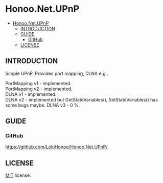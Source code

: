 # Honoo.Net.UPnP

- [Honoo.Net.UPnP](#honoonetupnp)
  - [INTRODUCTION](#introduction)
  - [GUIDE](#guide)
    - [GitHub](#github)
  - [LICENSE](#license)

## INTRODUCTION

Simple UPnP. Provides port mapping, DLNA e.g..

PortMapping v1 - implemented.  
PortMapping v2 - implemented.  
DLNA v1 - implemented.  
DLNA v2 - implemented but GetStateVariables(), SetStateVariables() has some bugs maybe.
DLNA v3 - 0 %.

## GUIDE

### GitHub

<https://github.com/LokiHonoo/Honoo.Net.UPnP/>

## LICENSE

[MIT](LICENSE) license.
